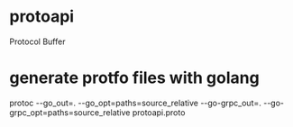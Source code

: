 # protoapi
Protocol Buffer

# generate protfo files with golang
protoc --go_out=. --go_opt=paths=source_relative --go-grpc_out=. --go-grpc_opt=paths=source_relative protoapi.proto